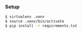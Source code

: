 ### Setup

```bash
$ virtualenv .venv
$ source .venv/bin/activate
$ pip install -r requirements.txt
```
